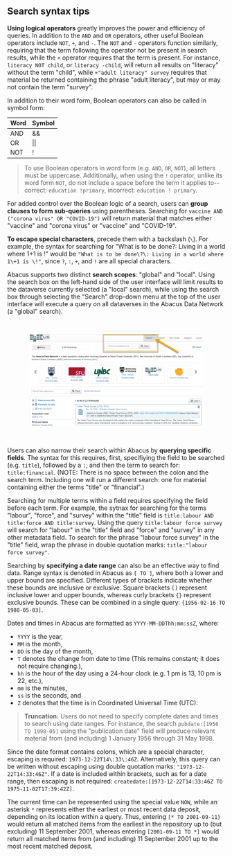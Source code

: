 ## Search syntax tips

**Using logical operators** greatly improves the power and efficiency of queries. In addition to the `AND` and `OR` operators, other useful Boolean operators include `NOT`, `+`, and `-`. The `NOT` and `-` operators function similarly, requiring that the term following the operator not be present in search results, while the `+` operator requires that the term is present. For instance, `literacy NOT child`, or `literacy -child`, will return all results on "literacy" without the term "child", while `+"adult literacy" survey` requires that material be returned containing the phrase "adult literacy", but may or may not contain the term "survey".

In addition to their word form, Boolean operators can also be called in symbol form:

Word | Symbol
--- | ---
AND | &&
OR | \|\|
NOT | !

> To use Boolean operators in word form (e.g. `AND`, `OR`, `NOT`), all letters must be uppercase. Additionally, when using the `!` operator, unlike its word form `NOT`, do not include a space before the term it applies to--correct: `education !primary`, incorrect: `education ! primary`.

For added control over the Boolean logic of a search, users can **group clauses to form sub-queries** using parentheses. Searching for `vaccine AND ("corona virus" OR "COVID-19")` will return material that matches either "vaccine" and "corona virus" or "vaccine" and "COVID-19".

**To escape special characters**, precede them with a backslash (`\`). For example, the syntax for searching for "What is to be done?: Living in a world where 1+1 is !" would be `"What is to be done\?\: Living in a world where 1\+1 is \!"`, since `?`, `:`, `+`, and `!` are all special characters.

Abacus supports two distinct **search scopes**: "global" and "local". Using the search box on the left-hand side of the user interface will limit results to the dataverse currently selected (a "local" search), while using the search box through selecting the "Search" drop-down menu at the top of the user interface will execute a query on all dataverses in the Abacus Data Network (a "global" search).

<img style="padding-top: 30px; padding-bottom: 30px; margin-left: 50px" src="images/global_search.png" width="80%"/>

Users can also narrow their search within Abacus by **querying specific fields**. The syntax for this requires, first, specifiying the field to be searched (e.g. `title`), followed by a `:`, and then the term to search for: `title:financial`. (NOTE: There is no space between the colon and the search term. Including one will run a different search: one for material containing either the terms "title" or "financial".)

Searching for multiple terms within a field requires specifying the field before each term. For example, the sytnax for searching for the terms "labour", "force", and "survey" within the "title" field is `title:labour AND title:force AND title:survey`. Using the query `title:labour force survey` will search for "labour" in the "title" field and "force" and "survey" in any other metadata field. To search for the phrase "labour force survey" in the "title" field, wrap the phrase in double quotation marks: `title:"labour force survey"`.

Searching by **specifying a date range** can also be an effective way to find data. Range syntax is denoted in Abacus as `[ TO ]`, where both a lower and upper bound are specified. Different types of brackets indicate whether these bounds are inclusive or exclusive. Square brackets `[]` represent inclusive lower and upper bounds, whereas curly brackets `{}` represent exclusive bounds. These can be combined in a single query: `{1956-02-16 TO 1988-05-03]`.

Dates and times in Abacus are formatted as `YYYY-MM-DDThh:mm:ssZ`, where:
- `YYYY` is the year,
- `MM` is the month,
- `DD` is the day of the month,
- `T` denotes the change from date to time (This remains constant; it does not require changing.),
- `hh` is the hour of the day using a 24-hour clock (e.g. 1 pm is 13, 10 pm is 22, etc.),
- `mm` is the minutes,
- `ss` is the seconds, and
- `Z` denotes that the time is in Coordinated Universal Time (UTC).

> **Truncation:** Users do not need to specify complete dates and times to search using date ranges. For instance, the search `pubdate:[1956 TO 1998-05]` using the "publication date" field will produce relevant material from (and including) 1 January 1956 through 31 May 1998.

Since the date format contains colons, which are a special character, escaping is required: `1973-12-22T14\:33\:46Z`. Alternatively, this query can be written without escaping using double quotation marks: `"1973-12-22T14:33:46Z"`. If a date is included within brackets, such as for a date range, then escaping is not required: `createdate:[1973-12-22T14:33:46Z TO 1975-11-02T17:39:42Z]`.

The current time can be represented using the special value `NOW`, while an asterisk `*` represents either the earliest or most recent data deposit, depending on its location within a query. Thus, entering `[* TO 2001-09-11}` would return all matched items from the earliest in the repository up to (but excluding) 11 September 2001, whereas entering `[2001-09-11 TO *]` would return all matched items from (and including) 11 September 2001 up to the most recent matched deposit.
